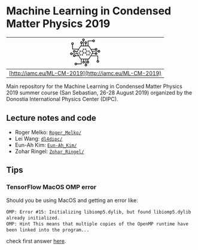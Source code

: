 # Machine Learning in Condensed Matter Physics 2019

| [![School logo](ML-CM-2019-logo.png)](http://iamc.eu/ML-CM-2019) |
| ---------------------------------------------------------------- |
| [http://iamc.eu/ML-CM-2019](http://iamc.eu/ML-CM-2019)           |

Main repository for the Machine Learning in Condensed Matter Physics 2019 summer course (San Sebastian, 26-28 August 2019) organized by the Donostia International Physics Center (DIPC).

## Lecture notes and code

* Roger Melko: [`Roger_Melko/`](Roger_Melko)
* Lei Wang: [`dl4dipc/`](dl4dipc)
* Eun-Ah Kim: [`Eun-Ah_Kim/`](Eun-Ah_Kim)
* Zohar Ringel: [`Zohar_Ringel/`](https://github.com/iamc/ML-CM-2019/tree/master/Zohar_Ringel)


## Tips

### TensorFlow MacOS OMP error

Should you be using MacOS and getting an error like:

    OMP: Error #15: Initializing libiomp5.dylib, but found libiomp5.dylib already initialized.
    OMP: Hint This means that multiple copies of the OpenMP runtime have been linked into the program...

check first answer [here](https://stackoverflow.com/questions/53014306/error-15-initializing-libiomp5-dylib-but-found-libiomp5-dylib-already-initial).
